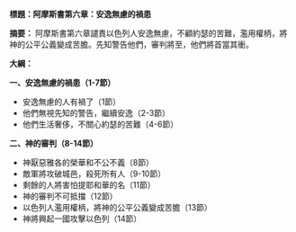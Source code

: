 **標題：阿摩斯書第六章：安逸無慮的禍患**

**摘要：**
阿摩斯書第六章譴責以色列人安逸無慮，不顧約瑟的苦難，濫用權柄，將神的公平公義變成苦膽。先知警告他們，審判將至，他們將首當其衝。

**大綱：**

**一、安逸無慮的禍患（1-7節）**
* 安逸無慮的人有禍了（1節）
* 他們無視先知的警告，繼續安逸（2-3節）
* 他們生活奢侈，不關心約瑟的苦難（4-6節）

**二、神的審判（8-14節）**
* 神厭惡雅各的榮華和不公不義（8節）
* 敵軍將攻破城邑，殺死所有人（9-10節）
* 剩餘的人將害怕提耶和華的名（11節）
* 神的審判不可抵擋（12節）
* 以色列人濫用權柄，將神的公平公義變成苦膽（13節）
* 神將興起一國攻擊以色列（14節）